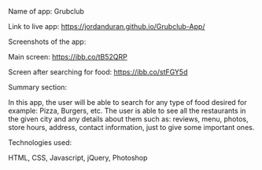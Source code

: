 Name of app: Grubclub

Link to live app: https://jordanduran.github.io/Grubclub-App/

Screenshots of the app:

Main screen: https://ibb.co/tB52QRP

Screen after searching for food: https://ibb.co/stFGY5d

Summary section:

In this app, the user will be able to search for any type of food desired for example: Pizza, Burgers, etc. The user is able to see all the restaurants in the given city and any details about them such as: reviews, menu, photos, store hours, address, contact information, just to give some important ones.

Technologies used:

HTML, CSS, Javascript, jQuery, Photoshop